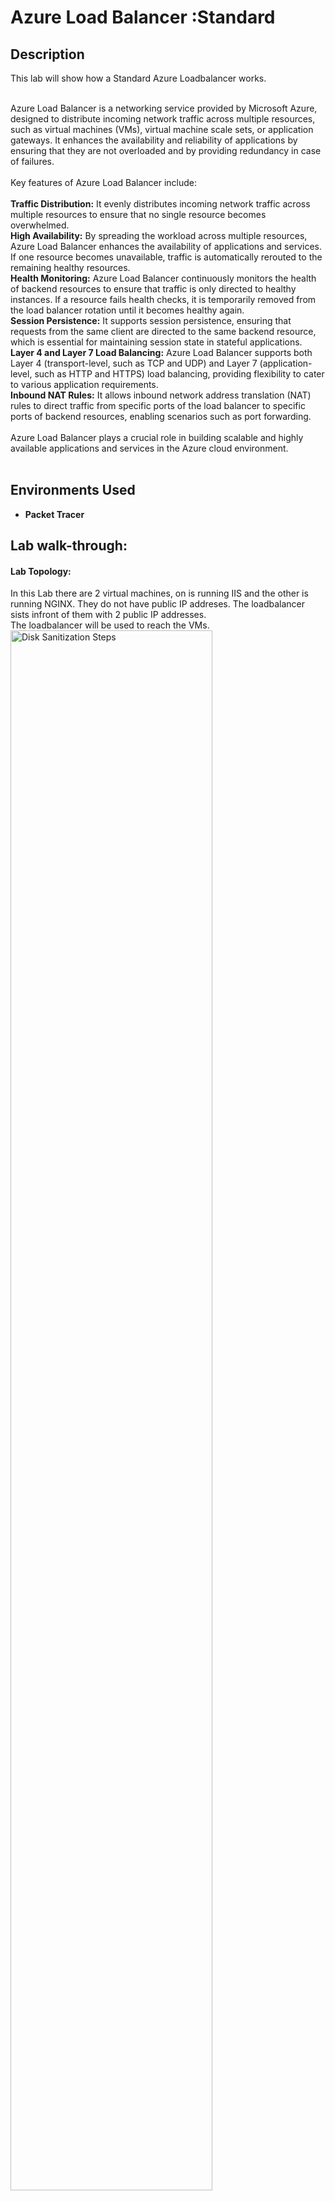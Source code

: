 <h1>Azure Load Balancer :Standard</h1>

<h2>Description</h2>
This lab will show how a Standard Azure Loadbalancer works.<br/><br />

Azure Load Balancer is a networking service provided by Microsoft Azure, designed to distribute incoming network traffic across multiple resources, such as virtual machines (VMs), virtual machine scale sets, or application gateways. It enhances the availability and reliability of applications by ensuring that they are not overloaded and by providing redundancy in case of failures.
<br /><br />
Key features of Azure Load Balancer include:
<br /><br />
<b>Traffic Distribution:</b> It evenly distributes incoming network traffic across multiple resources to ensure that no single resource becomes overwhelmed.<br />
<b>High Availability:</b> By spreading the workload across multiple resources, Azure Load Balancer enhances the availability of applications and services. If one resource becomes unavailable, traffic is automatically rerouted to the remaining healthy resources.<br />
<b>Health Monitoring:</b> Azure Load Balancer continuously monitors the health of backend resources to ensure that traffic is only directed to healthy instances. If a resource fails health checks, it is temporarily removed from the load balancer rotation until it becomes healthy again.<br />
<b>Session Persistence:</b> It supports session persistence, ensuring that requests from the same client are directed to the same backend resource, which is essential for maintaining session state in stateful applications.<br />
<b>Layer 4 and Layer 7 Load Balancing:</b> Azure Load Balancer supports both Layer 4 (transport-level, such as TCP and UDP) and Layer 7 (application-level, such as HTTP and HTTPS) load balancing, providing flexibility to cater to various application requirements.<br />
<b>Inbound NAT Rules:</b> It allows inbound network address translation (NAT) rules to direct traffic from specific ports of the load balancer to specific ports of backend resources, enabling scenarios such as port forwarding.<br /><br />
Azure Load Balancer plays a crucial role in building scalable and highly available applications and services in the Azure cloud environment.
<br/><br/>

<h2>Environments Used </h2>

- <b>Packet Tracer</b>

<h2>Lab walk-through:</h2>

<p align="center">
<h4>Lab Topology:</h4>
In this Lab there are 2 virtual machines, on is running IIS and the other is running NGINX. They do not have public IP addreses. The loadbalancer sists infront of them with 2 public IP addresses.<br />
The loadbalancer will be used to reach the VMs.
  <br/>
<img src="https://i.imgur.com/fVLWRPj.png" height="80%" width="80%" alt="Disk Sanitization Steps"/>
<br />

<h4> Step 1:</h4>
Deploy 2 virtual machines. Install IIS and NGINX respectively<br />
<img src="https://i.imgur.com/bxP8k1C.png" height="80%" width="80%" alt="Disk Sanitization Steps"/><br/>
<img src="https://i.imgur.com/B8cp1pf.png" height="80%" width="80%" alt="Disk Sanitization Steps"/><br/>
<br />

<h4>Step 2:</h4> 
Create a NSG for the subnet and add an HTTP incoming rule to it.<br />
<img src="https://i.imgur.com/nLxF7gD.png" height="80%" width="80%" alt="Disk Sanitization Steps"/><br/>
<img src="https://i.imgur.com/uRpSnrX.png" height="80%" width="80%" alt="Disk Sanitization Steps"/><br/>
<br />

<h4>Step 3:</h4> 
Deploy a Standard Load Balancer resource.<br />
Configure the font-end IPs, Backend pools, Heart probes and Loadbalancing rules.<br />
<img src="https://i.imgur.com/fNqGYOt.png" height="80%" width="80%" alt="Disk Sanitization Steps"/><br/>
<br />

<h4> Step 4:</h4> 
Verify that the front-end IPs has been Configured.<br />
<img src="https://i.imgur.com/vm9LRIh.png" height="80%" width="80%" alt="Disk Sanitization Steps"/><br/>
<br />

<h4> Step 5:</h4> 
Go onto the front-end IP.<br />
As can be seen the Loadbalancer is able to direct you to both Virtual machines using the provided IP addresses.<br />
<img src="https://i.imgur.com/Ya3ivYF.png" height="80%" width="80%" alt="Disk Sanitization Steps"/><br/>
<img src="https://i.imgur.com/RhMKQWO.png" height="80%" width="80%" alt="Disk Sanitization Steps"/><br/>
<br />
